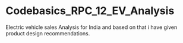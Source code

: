 # Codebasics_RPC_12_EV_Analysis
Electric vehicle sales Analysis for India and based on that i have given product design recommendations.

